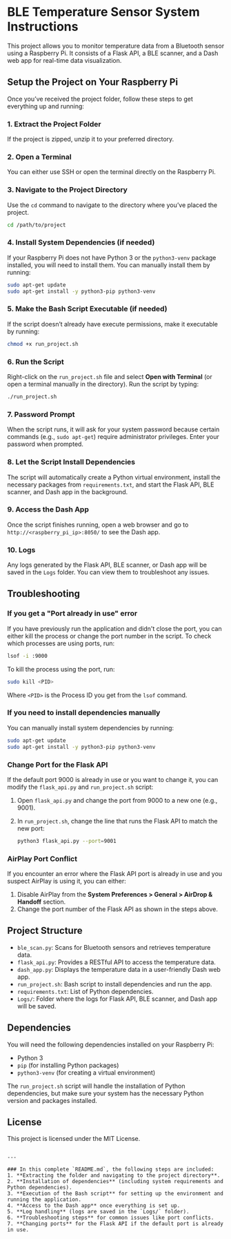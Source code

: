 # BLE Temperature Sensor System Instructions

This project allows you to monitor temperature data from a Bluetooth sensor using a Raspberry Pi. It consists of a Flask API, a BLE scanner, and a Dash web app for real-time data visualization.

## Setup the Project on Your Raspberry Pi

Once you’ve received the project folder, follow these steps to get everything up and running:

### 1. Extract the Project Folder
If the project is zipped, unzip it to your preferred directory.

### 2. Open a Terminal
You can either use SSH or open the terminal directly on the Raspberry Pi.

### 3. Navigate to the Project Directory
Use the `cd` command to navigate to the directory where you’ve placed the project.

```bash
cd /path/to/project
```

### 4. Install System Dependencies (if needed)
If your Raspberry Pi does not have Python 3 or the `python3-venv` package installed, you will need to install them. You can manually install them by running:

```bash
sudo apt-get update
sudo apt-get install -y python3-pip python3-venv
```

### 5. Make the Bash Script Executable (if needed)
If the script doesn’t already have execute permissions, make it executable by running:

```bash
chmod +x run_project.sh
```

### 6. Run the Script
Right-click on the `run_project.sh` file and select **Open with Terminal** (or open a terminal manually in the directory). Run the script by typing:

```bash
./run_project.sh
```

### 7. Password Prompt
When the script runs, it will ask for your system password because certain commands (e.g., `sudo apt-get`) require administrator privileges. Enter your password when prompted.

### 8. Let the Script Install Dependencies
The script will automatically create a Python virtual environment, install the necessary packages from `requirements.txt`, and start the Flask API, BLE scanner, and Dash app in the background.

### 9. Access the Dash App
Once the script finishes running, open a web browser and go to `http://<raspberry_pi_ip>:8050/` to see the Dash app.

### 10. Logs
Any logs generated by the Flask API, BLE scanner, or Dash app will be saved in the `Logs` folder. You can view them to troubleshoot any issues.

## Troubleshooting

### If you get a "Port already in use" error
If you have previously run the application and didn't close the port, you can either kill the process or change the port number in the script. To check which processes are using ports, run:

```bash
lsof -i :9000
```

To kill the process using the port, run:

```bash
sudo kill <PID>
```

Where `<PID>` is the Process ID you get from the `lsof` command.

### If you need to install dependencies manually
You can manually install system dependencies by running:

```bash
sudo apt-get update
sudo apt-get install -y python3-pip python3-venv
```

### Change Port for the Flask API
If the default port 9000 is already in use or you want to change it, you can modify the `flask_api.py` and `run_project.sh` script:

1. Open `flask_api.py` and change the port from 9000 to a new one (e.g., 9001).
2. In `run_project.sh`, change the line that runs the Flask API to match the new port:

   ```bash
   python3 flask_api.py --port=9001
   ```

### AirPlay Port Conflict
If you encounter an error where the Flask API port is already in use and you suspect AirPlay is using it, you can either:

1. Disable AirPlay from the **System Preferences > General > AirDrop & Handoff** section.
2. Change the port number of the Flask API as shown in the steps above.

## Project Structure

- `ble_scan.py`: Scans for Bluetooth sensors and retrieves temperature data.
- `flask_api.py`: Provides a RESTful API to access the temperature data.
- `dash_app.py`: Displays the temperature data in a user-friendly Dash web app.
- `run_project.sh`: Bash script to install dependencies and run the app.
- `requirements.txt`: List of Python dependencies.
- `Logs/`: Folder where the logs for Flask API, BLE scanner, and Dash app will be saved.

## Dependencies

You will need the following dependencies installed on your Raspberry Pi:

- Python 3
- `pip` (for installing Python packages)
- `python3-venv` (for creating a virtual environment)

The `run_project.sh` script will handle the installation of Python dependencies, but make sure your system has the necessary Python version and packages installed.

## License

This project is licensed under the MIT License.
```

---

### In this complete `README.md`, the following steps are included:
1. **Extracting the folder and navigating to the project directory**.
2. **Installation of dependencies** (including system requirements and Python dependencies).
3. **Execution of the Bash script** for setting up the environment and running the application.
4. **Access to the Dash app** once everything is set up.
5. **Log handling** (logs are saved in the `Logs/` folder).
6. **Troubleshooting steps** for common issues like port conflicts.
7. **Changing ports** for the Flask API if the default port is already in use.
